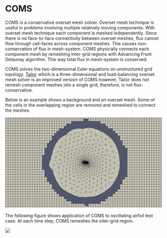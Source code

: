 # COMS

COMS is a conservative overset mesh solver. Overset mesh technique is useful in problems involving multiple relatively moving components. With overset mesh technique each component is meshed independently. Since there is no face-to-face connectivity between overset meshes, flux cannot flow through cell-faces across component meshes. This causes non-conservation of flux in mesh-system. COMS physically connects each component mesh by remeshing inter-grid regions with Advancing Front Delaunay algorithm. This way total flux in mesh-system is conserved.

COMS solves the two-dimensional Euler equations on unstructured grid topology. [Tailor](https://github.com/orxshi/tailor) which is a three-dimensional and load-balancing overset mesh solver is an improved version of COMS however, Tailor does not remesh component meshes into a single grid, therefore, is not flux-conservative.

Below is an example shows a background and an overset mesh. Some of the cells in the overlapping region are removed and remeshed to connect the meshes.

![](https://github.com/orxshi/COMS/blob/master/images/front.gif)

The following figure shows application of COMS to oscillating airfoil test case. At each time step, COMS remeshes the inter-grid region.

![](https://github.com/orxshi/COMS/blob/master/images/osc.gif)
